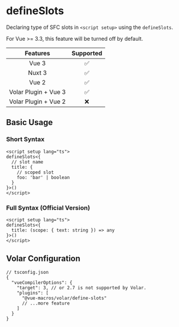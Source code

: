 # defineSlots

<StabilityLevel level="stable" />

Declaring type of SFC slots in `<script setup>` using the `defineSlots`.

For Vue >= 3.3, this feature will be turned off by default.

|       Features       |     Supported      |
| :------------------: | :----------------: |
|        Vue 3         | :white_check_mark: |
|        Nuxt 3        | :white_check_mark: |
|        Vue 2         | :white_check_mark: |
| Volar Plugin + Vue 3 | :white_check_mark: |
| Volar Plugin + Vue 2 |        :x:         |

## Basic Usage

### Short Syntax

```vue
<script setup lang="ts">
defineSlots<{
  // slot name
  title: {
    // scoped slot
    foo: 'bar' | boolean
  }
}>()
</script>
```

### Full Syntax (Official Version)

```vue
<script setup lang="ts">
defineSlots<{
  title: (scope: { text: string }) => any
}>()
</script>
```

## Volar Configuration

```jsonc {6}
// tsconfig.json
{
  "vueCompilerOptions": {
    "target": 3, // or 2.7 is not supported by Volar.
    "plugins": [
      "@vue-macros/volar/define-slots"
      // ...more feature
    ]
  }
}
```
